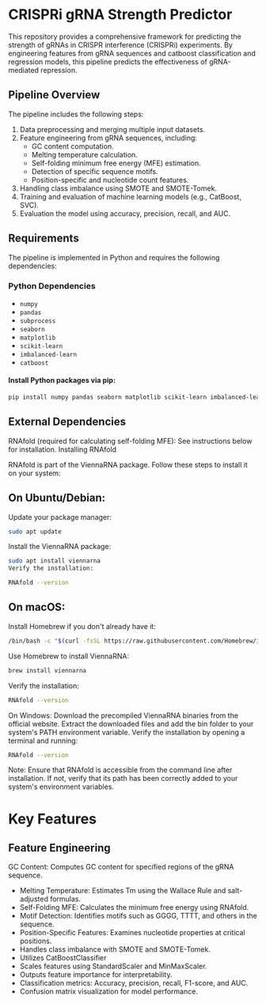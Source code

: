# CRISPRi gRNA Strength Predictor

This repository provides a comprehensive framework for predicting the strength of gRNAs in CRISPR interference (CRISPRi) experiments. By engineering features from gRNA sequences and catboost classification and regression models, this pipeline predicts the effectiveness of gRNA-mediated repression.

## **Pipeline Overview**
The pipeline includes the following steps:
1. Data preprocessing and merging multiple input datasets.
2. Feature engineering from gRNA sequences, including:
   - GC content computation.
   - Melting temperature calculation.
   - Self-folding minimum free energy (MFE) estimation.
   - Detection of specific sequence motifs.
   - Position-specific and nucleotide count features.
3. Handling class imbalance using SMOTE and SMOTE-Tomek.
4. Training and evaluation of machine learning models (e.g., CatBoost, SVC).
5. Evaluation the model using accuracy, precision, recall, and AUC.

## **Requirements**
The pipeline is implemented in Python and requires the following dependencies:

### **Python Dependencies**
- `numpy`
- `pandas`
- `subprocess`
- `seaborn`
- `matplotlib`
- `scikit-learn`
- `imbalanced-learn`
- `catboost`

#### Install Python packages via pip:
```bash
pip install numpy pandas seaborn matplotlib scikit-learn imbalanced-learn catboost
```

## **External Dependencies**
RNAfold (required for calculating self-folding MFE): See instructions below for installation.
Installing RNAfold

RNAfold is part of the ViennaRNA package. Follow these steps to install it on your system:

## **On Ubuntu/Debian:**
Update your package manager:
```bash
sudo apt update
```
Install the ViennaRNA package:
```bash
sudo apt install viennarna
Verify the installation:
```
```bash
RNAfold --version
```
## **On macOS:**
Install Homebrew if you don't already have it:
```bash
/bin/bash -c "$(curl -fsSL https://raw.githubusercontent.com/Homebrew/install/HEAD/install.sh)"
```
Use Homebrew to install ViennaRNA:
```bash
brew install viennarna
```
Verify the installation:
```bash
RNAfold --version
```
On Windows:
Download the precompiled ViennaRNA binaries from the official website.
Extract the downloaded files and add the bin folder to your system's PATH environment variable.
Verify the installation by opening a terminal and running:
```bash
RNAfold --version
```
Note:
Ensure that RNAfold is accessible from the command line after installation. If not, verify that its path has been correctly added to your system's environment variables.

# Key Features

## **Feature Engineering**

GC Content: Computes GC content for specified regions of the gRNA sequence.
- Melting Temperature: Estimates Tm using the Wallace Rule and salt-adjusted formulas. 
- Self-Folding MFE: Calculates the minimum free energy using RNAfold.
- Motif Detection: Identifies motifs such as GGGG, TTTT, and others in the sequence.
- Position-Specific Features: Examines nucleotide properties at critical positions.
- Handles class imbalance with SMOTE and SMOTE-Tomek.
- Utilizes CatBoostClassifier
- Scales features using StandardScaler and MinMaxScaler.
- Outputs feature importance for interpretability.
- Classification metrics: Accuracy, precision, recall, F1-score, and AUC.
- Confusion matrix visualization for model performance.


